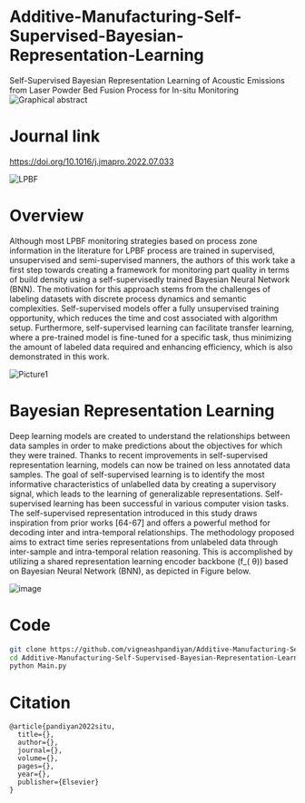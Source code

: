 # Additive-Manufacturing-Self-Supervised-Bayesian-Representation-Learning
Self-Supervised Bayesian Representation Learning of Acoustic Emissions from Laser Powder Bed Fusion Process for In-situ Monitoring
![Graphical abstract](https://github.com/vigneashpandiyan/Additive-Manufacturing-Self-Supervised-Bayesian-Representation-Learning/assets/39007209/638e63cf-8004-486a-9f3e-cfbcce913a04)
# Journal link
https://doi.org/10.1016/j.jmapro.2022.07.033

![LPBF](https://github.com/vigneashpandiyan/Additive-Manufacturing-Contrastive-Learners/assets/39007209/aa6fa98d-a0c8-4424-8fbf-aae661a5bdbd)

# Overview

Although most LPBF monitoring strategies based on process zone information in the literature for LPBF process are trained in supervised, unsupervised and semi-supervised manners, the authors of this work take a first step towards creating a framework for monitoring part quality in terms of build density using a self-supervisedly trained Bayesian Neural Network (BNN). The motivation for this approach stems from the challenges of labeling datasets with discrete process dynamics and semantic complexities. Self-supervised models offer a fully unsupervised training opportunity, which reduces the time and cost associated with algorithm setup. Furthermore, self-supervised learning can facilitate transfer learning, where a pre-trained model is fine-tuned for a specific task, thus minimizing the amount of labeled data required and enhancing efficiency, which is also demonstrated in this work. 

![Picture1](https://github.com/vigneashpandiyan/Additive-Manufacturing-Contrastive-Learners/assets/39007209/f87c5814-c174-4098-bc22-3526563cd62c)

# Bayesian Representation Learning

Deep learning models are created to understand the relationships between data samples in order to make predictions about the objectives for which they were trained. Thanks to recent improvements in self-supervised representation learning, models can now be trained on less annotated data samples. The goal of self-supervised learning is to identify the most informative characteristics of unlabelled data by creating a supervisory signal, which leads to the learning of generalizable representations. Self-supervised learning has been successful in various computer vision tasks. The self-supervised representation introduced in this study draws inspiration from prior works [64-67] and offers a powerful method for decoding inter and intra-temporal relationships. The methodology proposed aims to extract time series representations from unlabeled data through inter-sample and intra-temporal relation reasoning. This is accomplished by utilizing a shared representation learning encoder backbone (f_( θ)) based on Bayesian Neural Network (BNN), as depicted in Figure below. 

![image](https://github.com/vigneashpandiyan/Additive-Manufacturing-Transfer-Learning/assets/39007209/0ceb2fa9-8cae-4abf-a4a3-7fd3a85050d8)


# Code
```bash
git clone https://github.com/vigneashpandiyan/Additive-Manufacturing-Self-Supervised-Bayesian-Representation-Learning
cd Additive-Manufacturing-Self-Supervised-Bayesian-Representation-Learning
python Main.py
```

# Citation
```
@article{pandiyan2022situ,
  title={},
  author={},
  journal={},
  volume={},
  pages={},
  year={},
  publisher={Elsevier}
}
